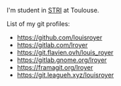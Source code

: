 <!--
**louisroyer/louisroyer** is a ✨ _special_ ✨ repository because its `README.md` (this file) appears on your GitHub profile.

Here are some ideas to get you started:

- 🔭 I’m currently working on ...
- 🌱 I’m currently learning ...
- 👯 I’m looking to collaborate on ...
- 🤔 I’m looking for help with ...
- 💬 Ask me about ...
- 📫 How to reach me: ...
- 😄 Pronouns: ...
- ⚡ Fun fact: ...
-->
I'm student in [STRI](https://stri.net) at Toulouse.

List of my git profiles:
- https://github.com/louisroyer
- https://gitlab.com/lroyer
- https://git.flavien.ovh/louis_royer
- https://gitlab.gnome.org/lroyer
- https://framagit.org/lroyer
- https://git.leagueh.xyz/louisroyer

